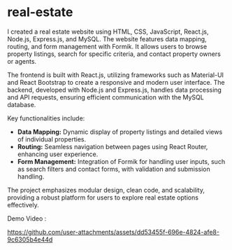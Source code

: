 # real-estate
I created a real estate website using HTML, CSS, JavaScript, React.js, Node.js, Express.js, and MySQL. The website features data mapping, routing, and form management with Formik. It allows users to browse property listings, search for specific criteria, and contact property owners or agents.

The frontend is built with React.js, utilizing frameworks such as Material-UI and React Bootstrap to create a responsive and modern user interface. The backend, developed with Node.js and Express.js, handles data processing and API requests, ensuring efficient communication with the MySQL database.

Key functionalities include:

- **Data Mapping:** Dynamic display of property listings and detailed views of individual properties.
- **Routing:** Seamless navigation between pages using React Router, enhancing user experience.
- **Form Management:** Integration of Formik for handling user inputs, such as search filters and contact forms, with validation and submission handling.

The project emphasizes modular design, clean code, and scalability, providing a robust platform for users to explore real estate options effectively.


Demo Video :

https://github.com/user-attachments/assets/dd53455f-696e-4824-afe8-9c6305b4e44d





